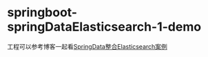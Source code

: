 # springboot-springDataElasticsearch-1-demo
工程可以参考博客一起看[SpringData整合Elasticsearch案例](https://iengchen.github.io/2018/01/11/SpringData%E6%95%B4%E5%90%88Elasticsearch%E6%A1%88%E4%BE%8B/)
